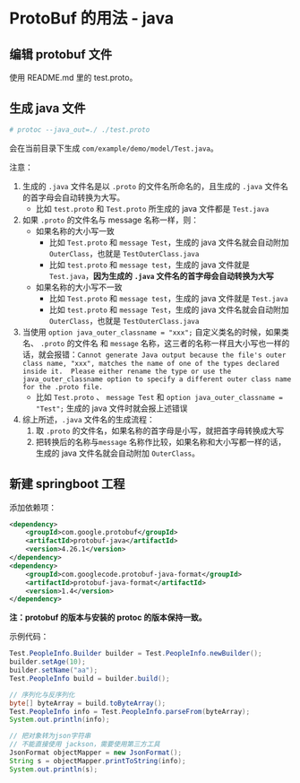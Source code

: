 # ProtoBuf 的用法 - java

## 编辑 protobuf 文件

使用 README.md 里的 test.proto。

## 生成 java 文件

```bash
# protoc --java_out=./ ./test.proto
```

会在当前目录下生成 ```com/example/demo/model/Test.java```。

注意：

1. 生成的 ```.java``` 文件名是以 ```.proto``` 的文件名所命名的，且生成的 ```.java``` 文件名的首字母会自动转换为大写。
   - 比如 ```test.proto``` 和 ```Test.proto``` 所生成的 java 文件都是 ```Test.java```
2. 如果 ```.proto``` 的文件名与 message 名称一样，则：
   - 如果名称的大小写一致
      - 比如 ```Test.proto``` 和 ```message Test```，生成的 java 文件名就会自动附加 ```OuterClass```，也就是 ```TestOuterClass.java```
      - 比如 ```test.proto``` 和 ```message test```，生成的 java 文件就是 ```Test.java```，**因为生成的 ```.java``` 文件名的首字母会自动转换为大写**
   - 如果名称的大小写不一致
      - 比如 ```Test.proto``` 和 ```message test```，生成的 java 文件就是 ```Test.java```
      - 比如 ```test.proto``` 和 ```message Test```，生成的 java 文件名就会自动附加 ```OuterClass```，也就是 ```TestOuterClass.java```
3. 当使用 ```option java_outer_classname = "xxx";``` 自定义类名的时候，如果类名、 ```.proto``` 的文件名 和 ```message``` 名称，这三者的名称一样且大小写也一样的话，就会报错：```Cannot generate Java output because the file's outer class name, "xxx", matches the name of one of the types declared inside it.  Please either rename the type or use the java_outer_classname option to specify a different outer class name for the .proto file.```
   - 比如 ```Test.proto``` 、 ```message Test``` 和 ```option java_outer_classname = "Test";``` 生成的 java 文件时就会报上述错误
4. 综上所述，```.java``` 文件名的生成流程：
   1. 取 ```.proto``` 的文件名，如果名称的首字母是小写，就把首字母转换成大写
   2. 把转换后的名称与```message``` 名称作比较，如果名称和大小写都一样的话，生成的 java 文件名就会自动附加 ```OuterClass```。

## 新建 springboot 工程

添加依赖项：

```xml
<dependency>
    <groupId>com.google.protobuf</groupId>
    <artifactId>protobuf-java</artifactId>
    <version>4.26.1</version>
</dependency>
<dependency>
    <groupId>com.googlecode.protobuf-java-format</groupId>
    <artifactId>protobuf-java-format</artifactId>
    <version>1.4</version>
</dependency>
```

**注：protobuf 的版本与安装的 protoc 的版本保持一致。**

示例代码：

```java
Test.PeopleInfo.Builder builder = Test.PeopleInfo.newBuilder();
builder.setAge(10);
builder.setName("aa");
Test.PeopleInfo build = builder.build();

// 序列化与反序列化
byte[] byteArray = build.toByteArray();
Test.PeopleInfo info = Test.PeopleInfo.parseFrom(byteArray);
System.out.println(info);

// 把对象转为json字符串
// 不能直接使用 jackson，需要使用第三方工具
JsonFormat objectMapper = new JsonFormat();
String s = objectMapper.printToString(info);
System.out.println(s);
```
